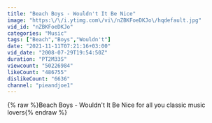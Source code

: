 ```yaml
---
title: "Beach Boys - Wouldn't It Be Nice"
image: "https:\/\/i.ytimg.com\/vi\/nZBKFoeDKJo\/hqdefault.jpg"
vid_id: "nZBKFoeDKJo"
categories: "Music"
tags: ["Beach","Boys","Wouldn't"]
date: "2021-11-11T07:21:16+03:00"
vid_date: "2008-07-29T19:54:50Z"
duration: "PT2M33S"
viewcount: "50226984"
likeCount: "486755"
dislikeCount: "6636"
channel: "pieandjoe1"
---
```

{% raw %}Beach Boys - Wouldn't It Be Nice for all you classic music lovers{% endraw %}
